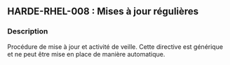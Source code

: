 ## HARDE-RHEL-008 : Mises à jour régulières

### Description

Procédure de mise à jour et activité de veille.
Cette directive est générique et ne peut être mise en place de manière automatique.

